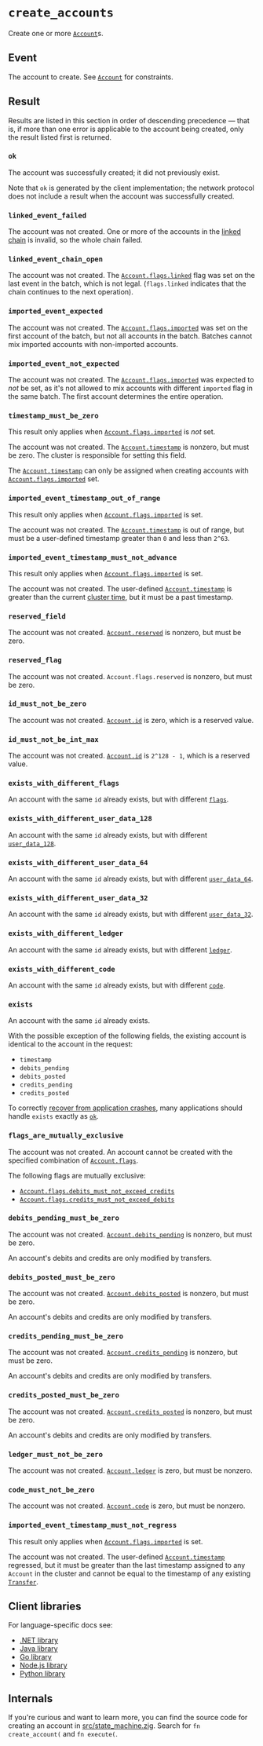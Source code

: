 # `create_accounts`

Create one or more [`Account`](../account.md)s.

## Event

The account to create. See [`Account`](../account.md) for constraints.

## Result

Results are listed in this section in order of descending precedence — that is, if more than one
error is applicable to the account being created, only the result listed first is returned.

### `ok`

The account was successfully created; it did not previously exist.

Note that `ok` is generated by the client implementation; the network protocol does not include a
result when the account was successfully created.

### `linked_event_failed`

The account was not created. One or more of the accounts in the
[linked chain](../account.md#flagslinked) is invalid, so the whole chain failed.

### `linked_event_chain_open`

The account was not created. The [`Account.flags.linked`](../account.md#flagslinked) flag was set on
the last event in the batch, which is not legal. (`flags.linked` indicates that the chain continues
to the next operation).

### `imported_event_expected`

The account was not created. The [`Account.flags.imported`](../account.md#flagsimported) was
set on the first account of the batch, but not all accounts in the batch.
Batches cannot mix imported accounts with non-imported accounts.

### `imported_event_not_expected`

The account was not created. The [`Account.flags.imported`](../account.md#flagsimported) was
expected to _not_ be set, as it's not allowed to mix accounts with different `imported` flag
in the same batch. The first account determines the entire operation.

### `timestamp_must_be_zero`

This result only applies when [`Account.flags.imported`](../account.md#flagsimported) is _not_ set.

The account was not created. The [`Account.timestamp`](../account.md#timestamp) is nonzero, but
must be zero. The cluster is responsible for setting this field.

The [`Account.timestamp`](../account.md#timestamp) can only be assigned when creating accounts
with [`Account.flags.imported`](../account.md#flagsimported) set.

### `imported_event_timestamp_out_of_range`

This result only applies when [`Account.flags.imported`](../account.md#flagsimported) is set.

The account was not created. The [`Account.timestamp`](../account.md#timestamp) is out of range,
but must be a user-defined timestamp greater than `0` and less than `2^63`.

### `imported_event_timestamp_must_not_advance`

This result only applies when [`Account.flags.imported`](../account.md#flagsimported) is set.

The account was not created. The user-defined [`Account.timestamp`](../account.md#timestamp) is
greater than the current [cluster time](../../coding/time.md), but it must be a past timestamp.

### `reserved_field`

The account was not created. [`Account.reserved`](../account.md#reserved) is nonzero, but must be
zero.

### `reserved_flag`

The account was not created. `Account.flags.reserved` is nonzero, but must be zero.

### `id_must_not_be_zero`

The account was not created. [`Account.id`](../account.md#id) is zero, which is a reserved value.

### `id_must_not_be_int_max`

The account was not created. [`Account.id`](../account.md#id) is `2^128 - 1`, which is a reserved
value.

### `exists_with_different_flags`

An account with the same `id` already exists, but with different [`flags`](../account.md#flags).

### `exists_with_different_user_data_128`

An account with the same `id` already exists, but with different
[`user_data_128`](../account.md#user_data_128).

### `exists_with_different_user_data_64`

An account with the same `id` already exists, but with different
[`user_data_64`](../account.md#user_data_64).

### `exists_with_different_user_data_32`

An account with the same `id` already exists, but with different
[`user_data_32`](../account.md#user_data_32).

### `exists_with_different_ledger`

An account with the same `id` already exists, but with different [`ledger`](../account.md#ledger).

### `exists_with_different_code`

An account with the same `id` already exists, but with different [`code`](../account.md#code).

### `exists`

An account with the same `id` already exists.

With the possible exception of the following fields, the existing account is identical to the
account in the request:

- `timestamp`
- `debits_pending`
- `debits_posted`
- `credits_pending`
- `credits_posted`

To correctly [recover from application crashes](../../coding/reliable-transaction-submission.md),
many applications should handle `exists` exactly as [`ok`](#ok).

### `flags_are_mutually_exclusive`

The account was not created. An account cannot be created with the specified combination of
[`Account.flags`](../account.md#flags).

The following flags are mutually exclusive:

- [`Account.flags.debits_must_not_exceed_credits`](../account.md#flagsdebits_must_not_exceed_credits)
- [`Account.flags.credits_must_not_exceed_debits`](../account.md#flagscredits_must_not_exceed_debits)

### `debits_pending_must_be_zero`

The account was not created. [`Account.debits_pending`](../account.md#debits_pending) is nonzero,
but must be zero.

An account's debits and credits are only modified by transfers.

### `debits_posted_must_be_zero`

The account was not created. [`Account.debits_posted`](../account.md#debits_posted) is nonzero, but
must be zero.

An account's debits and credits are only modified by transfers.

### `credits_pending_must_be_zero`

The account was not created. [`Account.credits_pending`](../account.md#credits_pending) is nonzero,
but must be zero.

An account's debits and credits are only modified by transfers.

### `credits_posted_must_be_zero`

The account was not created. [`Account.credits_posted`](../account.md#credits_posted) is nonzero,
but must be zero.

An account's debits and credits are only modified by transfers.

### `ledger_must_not_be_zero`

The account was not created. [`Account.ledger`](../account.md#ledger) is zero, but must be nonzero.

### `code_must_not_be_zero`

The account was not created. [`Account.code`](../account.md#code) is zero, but must be nonzero.

### `imported_event_timestamp_must_not_regress`

This result only applies when [`Account.flags.imported`](../account.md#flagsimported) is set.

The account was not created. The user-defined [`Account.timestamp`](../account.md#timestamp)
regressed, but it must be greater than the last timestamp assigned to any `Account` in the cluster and cannot be equal to the timestamp of any existing [`Transfer`](../transfer.md).

## Client libraries

For language-specific docs see:

- [.NET library](/src/clients/dotnet/README.md#creating-accounts)
- [Java library](/src/clients/java/README.md#creating-accounts)
- [Go library](/src/clients/go/README.md#creating-accounts)
- [Node.js library](/src/clients/node/README.md#creating-accounts)
- [Python library](/src/clients/python/README.md#creating-accounts)

## Internals

If you're curious and want to learn more, you can find the source code for creating an account in
[src/state_machine.zig](https://github.com/tigerbeetle/tigerbeetle/blob/main/src/state_machine.zig).
Search for `fn create_account(` and `fn execute(`.
